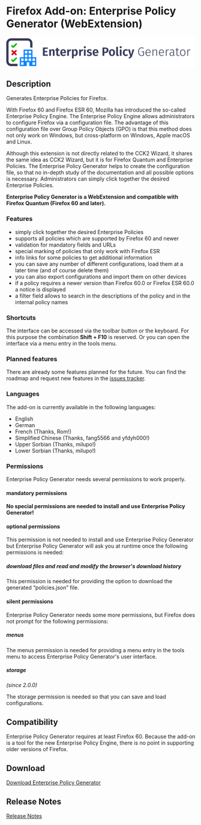 # Firefox Add-on: Enterprise Policy Generator (WebExtension)

<img src="src/images/logo-large.png" alt="Logo" width="790" border="0" />

## Description

Generates Enterprise Policies for Firefox.

With Firefox 60 and Firefox ESR 60, Mozilla has introduced the so-called Enterprise Policy Engine. The Enterprise Policy
Engine allows administrators to configure Firefox via a configuration file. The advantage of this configuration file over
Group Policy Objects (GPO) is that this method does not only work on Windows, but cross-platform on Windows, Apple macOS
and Linux.

Although this extension is not directly related to the CCK2 Wizard, it shares the same idea as CCK2 Wizard, but it is for Firefox
Quantum and Enterprise Policies. The Enterprise Policy Generator helps to create the configuration file, so that no in-depth study
of the documentation and all possible options is necessary. Administrators can simply click together the desired Enterprise Policies.

**Enterprise Policy Generator is a WebExtension and compatible with Firefox Quantum (Firefox 60 and later).**

### Features

- simply click together the desired Enterprise Policies
- supports all policies which are supported by Firefox 60 and newer
- validation for mandatory fields and URLs
- special marking of policies that only work with Firefox ESR
- info links for some policies to get additional information
- you can save any number of different configurations, load them at a later time (and of course delete them)
- you can also export configurations and import them on other devices
- if a policy requires a newer version than Firefox 60.0 or Firefox ESR 60.0 a notice is displayed
- a filter field allows to search in the descriptions of the policy and in the internal policy names

### Shortcuts

The interface can be accessed via the toolbar button or the keyboard. For this purpose the combination **Shift + F10** is
reserved. Or you can open the interface via a menu entry in the tools menu.

### Planned features

There are already some features planned for the future. You can find the roadmap and request new features in the
[issues tracker](https://github.com/cadeyrn/enterprise-policy-generator/issues).

### Languages

The add-on is currently available in the following languages:

- English
- German
- French (Thanks, Rom!)
- Simplified Chinese (Thanks, fang5566 and yfdyh000!)
- Upper Sorbian (Thanks, milupo!)
- Lower Sorbian (Thanks, milupo!)

### Permissions

Enterprise Policy Generator needs several permissions to work properly.

#### mandatory permissions

**No special permissions are needed to install and use Enterprise Policy Generator!**

#### optional permissions

This permission is not needed to install and use Enterprise Policy Generator but Enterprise Policy Generator will
ask you at runtime once the following permissions is needed:

##### download files and read and modify the browser's download history

This permission is needed for providing the option to download the generated “policies.json” file.

#### silent permissions

Enterprise Policy Generator needs some more permissions, but Firefox does not prompt for the following permissions:

##### menus

The menus permission is needed for providing a menu entry in the tools menu to access Enterprise Policy Generator's user
interface.

##### storage
_(since 2.0.0)_

The storage permission is needed so that you can save and load configurations.

## Compatibility

Enterprise Policy Generator requires at least Firefox 60. Because the add-on is a tool for the new Enterprise Policy
Engine, there is no point in supporting older versions of Firefox.

## Download

[Download Enterprise Policy Generator](https://addons.mozilla.org/en-US/firefox/addon/enterprise-policy-generator/)

## Release Notes

[Release Notes](CHANGELOG.md "Release Notes")
